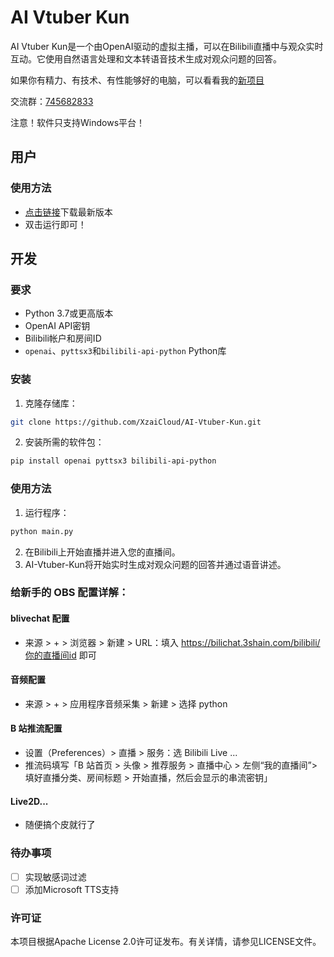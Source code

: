 # AI Vtuber Kun

AI Vtuber Kun是一个由OpenAI驱动的虚拟主播，可以在Bilibili直播中与观众实时互动。它使用自然语言处理和文本转语音技术生成对观众问题的回答。

如果你有精力、有技术、有性能够好的电脑，可以看看我的[新项目](https://github.com/XzaiCloud/AI-Vtuber)

交流群：[745682833](https://jq.qq.com/?_wv=1027&k=IO1usMMj)

注意！软件只支持Windows平台！

## 用户

### 使用方法
- [点击链接](https://github.com/XzaiCloud/AI-Vtuber-Kun/releases/)下载最新版本
- 双击运行即可！

## 开发

### 要求
- Python 3.7或更高版本
- OpenAI API密钥
- Bilibili帐户和房间ID
- `openai`、`pyttsx3`和`bilibili-api-python` Python库

### 安装
1. 克隆存储库：
```bash
git clone https://github.com/XzaiCloud/AI-Vtuber-Kun.git
```
2. 安装所需的软件包：
```bash
pip install openai pyttsx3 bilibili-api-python
```

### 使用方法
1. 运行程序：
```bash
python main.py
```
2. 在Bilibili上开始直播并进入您的直播间。
3. AI-Vtuber-Kun将开始实时生成对观众问题的回答并通过语音讲述。

### 给新手的 OBS 配置详解：
#### blivechat 配置
- 来源 > + > 浏览器 > 新建 > URL：填入 https://bilichat.3shain.com/bilibili/你的直播间id 即可
#### 音频配置
- 来源 > + > 应用程序音频采集 > 新建 > 选择 python
#### B 站推流配置
- 设置（Preferences）> 直播 > 服务：选 Bilibili Live ...
- 推流码填写「B 站首页 > 头像 > 推荐服务 > 直播中心 > 左侧“我的直播间”> 填好直播分类、房间标题 > 开始直播，然后会显示的串流密钥」
#### Live2D...
- 随便搞个皮就行了

### 待办事项
- [ ] 实现敏感词过滤
- [ ] 添加Microsoft TTS支持

### 许可证
本项目根据Apache License 2.0许可证发布。有关详情，请参见LICENSE文件。
